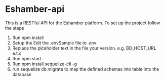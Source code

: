 # Eshamber-api
This is a RESTful API for the Eshamber platform.
To set up the project follow the steps
  1. Run npm install
  2. Setup the Edit the .envSample file to .env
  3. Replace the plceholder text in the file your version. e.g. BD_HOST_URL e.t.c
  4. Run npm start
  5. Run npm install sequelize-cli -g
  6. run sequelize db:migrate  to map the defined schemas into table into the database

